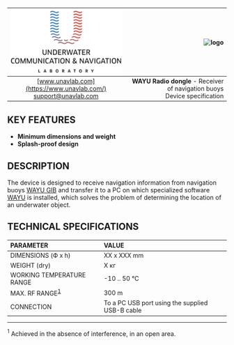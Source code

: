 | ![logo](/documentation/sm_logo.png) | ![logo]() |
| :---: | ---: |
| [www.unavlab.com](https://www.unavlab.com/) <br/> [support@unavlab.com](mailto:support@unavlab.com) | **WAYU Radio dongle** - Receiver of navigation buoys <br/> Device specification |

## KEY FEATURES

* **Minimum dimensions and weight**
* **Splash-proof design**

## DESCRIPTION

The device is designed to receive navigation information from navigation buoys [WAYU GIB](WAYU_GIB_Specification_en.md) and transfer it to a PC on which specialized software [WAYU](https://github.com/ucnl/WAYU) is installed, which solves the problem of determining the location of an underwater object.
<div style="page-break-after: always;"></div>

## TECHNICAL SPECIFICATIONS

| PARAMETER | VALUE |
| :--- | :--- |
| DIMENSIONS (Ф х h) | XX x XXX mm |
| WEIGHT (dry) | X кг |
| WORKING TEMPERATURE RANGE | -10 .. 50 °С |
| MAX. RF RANGE<sup>[1](#footnote1)</sup> | 300 m |
| CONNECTION | To a PC USB port using the supplied USB-B cable |

________________
<a name="footnote1"><sup>1</sup></a> Achieved in the absence of interference, in an open area.  
